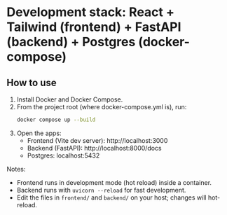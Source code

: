 # Development stack: React + Tailwind (frontend) + FastAPI (backend) + Postgres (docker-compose)

## How to use

1. Install Docker and Docker Compose.
2. From the project root (where docker-compose.yml is), run:
   ```bash
   docker compose up --build
   ```
3. Open the apps:
   - Frontend (Vite dev server): http://localhost:3000
   - Backend (FastAPI): http://localhost:8000/docs
   - Postgres: localhost:5432

Notes:
- Frontend runs in development mode (hot reload) inside a container.
- Backend runs with `uvicorn --reload` for fast development.
- Edit the files in `frontend/` and `backend/` on your host; changes will hot-reload.
